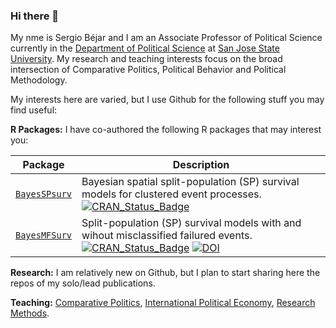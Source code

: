 ### Hi there 👋

My nme is Sergio Béjar and I am an Associate Professor of Political Science currently in the [Department of Political Science](https://www.sjsu.edu/polisci/) at [San Jose State University](https://sjsu.edu/).  My research and teaching interests focus on the broad intersection of Comparative Politics, Political Behavior and Political Methodology. 

My interests here are varied, but I use Github for the following stuff you may find useful:

**R Packages:** I have co-authored the following R packages that may interest you:

| Package                                                          | Description                                                                          |
| -----------------------------------------------------------------| ------------------------------------------------------------------------------------ |
| [`BayesSPsurv`](https://github.com/Nicolas-Schmidt/BayesSPsurv)  | Bayesian spatial split-population (SP) survival models for clustered event processes. [![CRAN\_Status\_Badge](https://www.r-pkg.org/badges/version/BayesSPsurv)](https://cran.r-project.org/package=BayesSPsurv)|
| [`BayesMFSurv`](https://github.com/Nicolas-Schmidt/BayesMFSurv)  | Split-population (SP) survival models with and wihout misclassified failured events. [![CRAN\_Status\_Badge](https://www.r-pkg.org/badges/version/BayesMFSurv)](https://cran.r-project.org/package=BayesMFSurv) [![DOI](https://joss.theoj.org/papers/10.21105/joss.02164/status.svg)](https://doi.org/10.21105/joss.02164) |

**Research:** I am relatively new on Github, but I plan to start sharing here the repos of my solo/lead publications. 

**Teaching:** [Comparative Politics](https://github.com/Sergio-Bejar/POLS2), [International Political Economy](https://github.com/Sergio-Bejar/POLS155), [Research Methods](https://github.com/Sergio-Bejar/POLS100M). 
